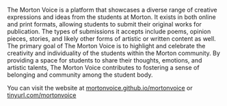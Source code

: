 The Morton Voice is a platform that showcases a diverse range of creative expressions and ideas from the students at
Morton. It exists in both online and print formats, allowing students to submit their original works for publication.
The types of submissions it accepts include poems, opinion pieces, stories, and likely other forms of artistic or
written content as well.
The primary goal of The Morton Voice is to highlight and celebrate the creativity and individuality of the students
within the Morton community. By providing a space for students to share their thoughts, emotions, and artistic talents,
The Morton Voice contributes to fostering a sense of belonging and community among the student body. 

You can visit the website at [mortonvoice.github.io/mortonvoice](https://mortonvoice.github.io/mortonvoice) or [tinyurl.com/mortonvoice](https://[tinyurl.com/mortonvoice)
